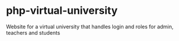 # php-virtual-university
Website for a virtual university that handles login and roles for admin, teachers and students
